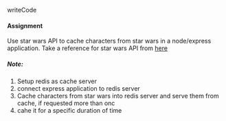 writeCode

#### Assignment

Use star wars API to cache characters from star wars in a node/express application.
Take a reference for star wars API from [here](https://swapi.dev/)

##### Note:
1. Setup redis as cache server
2. connect express application to redis server
3. Cache characters from star wars into redis server and serve them from cache, if requested more than onc
4. cahe it for a specific duration of time